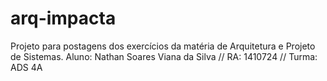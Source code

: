 # arq-impacta
Projeto para postagens dos exercícios da matéria de Arquitetura e Projeto de Sistemas.
Aluno: Nathan Soares Viana da Silva  //  RA: 1410724 // Turma: ADS 4A 
